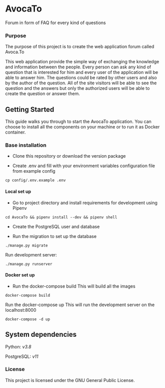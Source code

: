 # AvocaTo
Forum in form of FAQ for every kind of questions

### Purpose
The purpose of this project is to create the web application forum called Avoca.To

This web application provide the simple way of exchanging the knowledge and information between the people. Every person can ask any kind of question that is interested for him and every user of the application will be able to answer him. The questions could be rated by other users and also by the author of the question.
All of the site visitors will be able to see the question and the answers but only the authorized users will be able to create the question or answer them.

## Getting Started
This guide walks you through to start the AvocaTo application.
You can choose to install all the components on your machine or to run it as Docker container.

### Base installation

* Clone this repository or download the version package

* Create .env and fill with your environment variables configuration file from example config
```
cp config/.env.example .env
```

#### Local set up

* Go to project directory and install requirements for development using Pipenv
```
cd AvocaTo && pipenv install --dev && pipenv shell
```

* Create the PostgreSQL user and database

* Run the migration to set up the database
```
./manage.py migrate
```

Run development server:
```
./manage.py runserver
```

#### Docker set up

* Run the docker-compose build
This will build all the images
```
docker-compose build
```

Run the docker-compose up
This will run the development server on the localhost:8000
```
docker-compose -d up
```

## System dependencies

Python: *v3.8*

PostgreSQL: *v11*


### License
This project is licensed under the GNU General Public License.
